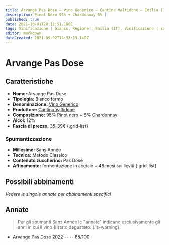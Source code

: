 ```yaml
---
title: Arvange Pas Dose – Vino Generico – Cantina Valtidone – Emilia (IT) – 35-39€ – 3★
description: Pinot Nero 95% + Chardonnay 5% |
published: true
date: 2021-10-01T20:11:51.188Z
tags: Vinificazione | bianco, Regione | Emilia (IT), Vinificazione | sans-annee, Vinificazione | blend, Vinificazione | spumante, Vinificazione | metodo classico, Vinificazione | pas-dose, Valutazioni | 3 stelle, Vitigni | Chardonnay, Vitigni |Pinot nero, Prezzi | 35-39€
editor: markdown
dateCreated: 2021-09-02T14:33:13.149Z
---
```


# Arvange Pas Dose

## Caratteristiche
- **Nome:** Arvange Pas Dose
- **Tipologia:** Bianco fermo
- **Denominazione:** [Vino Generico](/denominazioni/Italia/Vino-generico)
- **Produttore:** [Cantina Valtidone](/produttori/Italia/Emilia/Torre-Fornello) 
- **Composizione:** 95% [Pinot nero](/vitigni/Francia/bacca-nera/pinot-nero) + 5% [Chardonnay](/vitigni/Francia/bacca-bianca/chardonnay)
- **Alcol:** 12%
- **Fascia di prezzo:** 35-39€
{.grid-list}

### Spumantizzazione
- **Millesimo:** Sans Année
- **Tecnica:** Metodo Classico
- **Contenuto zuccherino:** Pas Dosé
- **Affinamento:** fermentazione in acciaio + 48 mesi sui lieviti
{.grid-list}


## Possibili abbinamenti
*Vedere le singole annate per abbinamenti specifici*

## Annate
> Per gli spumanti Sans Année le "annate" indicano esclusivamente gli anni in cui il vino è stato degustato.
{.is-warning}

- Arvange Pas Dose [2022](/vini/Italia/Emilia/Cantina-Valtidone/Arvange-Pas-Dose/2022) -- <span class="star-3"></span> -- 85/100
